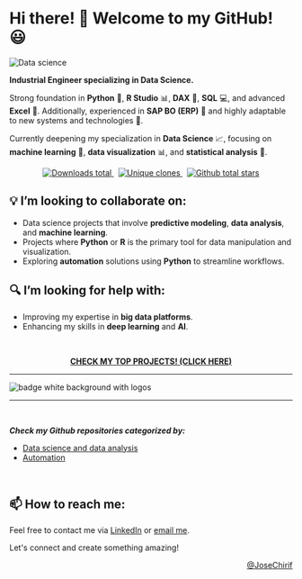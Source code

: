 # Hi there! 👋 Welcome to my GitHub!  😃

![Data science](https://github.com/user-attachments/assets/5b2948ac-aaea-4c76-b6bd-53e587beb186)

**Industrial Engineer specializing in Data Science.**

Strong foundation in **Python** 🐍, **R Studio** 📊, **DAX** 🧮, **SQL** 💻, and advanced **Excel** 📑. Additionally, experienced in **SAP BO (ERP)** 🏦 and highly adaptable to new systems and technologies 🚀.

Currently deepening my specialization in **Data Science** 📈, focusing on **machine learning** 🤖, **data visualization** 📊, and **statistical analysis** 📐.

<p align="center">
  <a href="https://github.com/JoseChirif?tab=repositories" target="_blank">
    <img src="https://img.shields.io/endpoint?url=https://raw.githubusercontent.com/JoseChirif/JoseChirif/refs/heads/data-updating/updated-data/downloads_total.json&color=green&label=Downloads" alt="Downloads total"/>
  </a>
    &nbsp;
  <a href="https://github.com/JoseChirif?tab=repositories" target="_blank">
    <img src="https://img.shields.io/endpoint?url=https://raw.githubusercontent.com/JoseChirif/JoseChirif/refs/heads/data-updating_per_repository/updated-data/clones_totales_seleccionados.json&color=blue&label=Clones" alt="Unique clones" />
  </a>
    &nbsp;
  <a href="https://github.com/JoseChirif?tab=repositories" target="_blank">
    <img src="https://img.shields.io/endpoint?url=https://raw.githubusercontent.com/JoseChirif/JoseChirif/refs/heads/data-updating/updated-data/stars_total.json&label=Stars&logo=github&style=social" alt="Github total stars"/>
  </a>
  
</p>



## 💡 I’m looking to collaborate on:
- Data science projects that involve **predictive modeling**, **data analysis**, and **machine learning**.
- Projects where **Python** or **R** is the primary tool for data manipulation and visualization.
- Exploring **automation** solutions using **Python** to streamline workflows.

## 🔍 I’m looking for help with:
- Improving my expertise in **big data platforms**.
- Enhancing my skills in **deep learning** and **AI**.

<br>

<p align="center"><b>
  <a href="https://github.com/JoseChirif/JoseChirif/blob/main/My%20top%20projects.md">CHECK MY TOP PROJECTS! (CLICK HERE)</a>
</b></p>


 <!-- ## 💻 Teck stacks:-->
-------------

![badge white background with logos](https://github.com/user-attachments/assets/47e16ded-c19c-41ed-88d1-3f734dbe59cc)

-------------



 <!--- Logos repository: https://github.com/devicons/devicon/tree/master/icons --->
 <!--- Logos microsoft: https://github.com/microsoft/PowerBI-Icons --->
 <!--- First row --->
 <!---
 <br>
  <p align="center">
    <img src="https://raw.githubusercontent.com/devicons/devicon/refs/heads/master/icons/python/python-original.svg" alt="python" width="50" height="50"  />
    &nbsp;     &nbsp;    &nbsp;
    <img src="https://raw.githubusercontent.com/devicons/devicon/refs/heads/master/icons/r/r-original.svg" alt="r" width="50" height="50"  />
    &nbsp;     &nbsp;    &nbsp;
    <img src="https://raw.githubusercontent.com/devicons/devicon/refs/heads/master/icons/microsoftsqlserver/microsoftsqlserver-plain-wordmark.svg" alt="sqlserver" width="50" height="50"  />
    &nbsp;     &nbsp;    &nbsp;
    <img src="https://raw.githubusercontent.com/devicons/devicon/refs/heads/master/icons/html5/html5-original.svg" alt="html" width="50" height="50"  />
    &nbsp;     &nbsp;    &nbsp;
    <img src="https://raw.githubusercontent.com/devicons/devicon/refs/heads/master/icons/css3/css3-original.svg" alt="css" width="50" height="50"  />
    &nbsp;     &nbsp;    &nbsp;
    <img src="https://raw.githubusercontent.com/devicons/devicon/refs/heads/master/icons/php/php-original.svg" alt="Power BI" width="50" height="50"  />
    &nbsp;     &nbsp;    &nbsp;
    <img src="https://raw.githubusercontent.com/devicons/devicon/refs/heads/master/icons/markdown/markdown-original.svg" alt="Markdown" width="50" height="50"  />
    &nbsp;     &nbsp;    &nbsp;
    <img src="https://raw.githubusercontent.com/microsoft/PowerBI-Icons/refs/heads/main/SVG/Power-Automate-Colored.svg" alt="Power automate" width="50" height="50"  />

  </p>

<br>
 --->

   <!--- Second row --->
<!--- 
  <p align="center">
    <img src="https://raw.githubusercontent.com/devicons/devicon/refs/heads/master/icons/pandas/pandas-original-wordmark.svg" alt="pandas" width="50" height="50"  />
    &nbsp;     &nbsp;    &nbsp;
    <img src="https://raw.githubusercontent.com/devicons/devicon/refs/heads/master/icons/numpy/numpy-original.svg" alt="Numpy" width="50" height="50"  />
    &nbsp;     &nbsp;    &nbsp;
    <img src="https://raw.githubusercontent.com/devicons/devicon/refs/heads/master/icons/matplotlib/matplotlib-original.svg" alt="matplotlib" width="50" height="50"  />
    &nbsp;     &nbsp;    &nbsp;
    <img src="https://seaborn.pydata.org/_images/logo-tall-lightbg.svg" alt="seaborn" width="50" height="50"  />
    &nbsp;     &nbsp;    &nbsp;
    <img src="https://tidyverse.tidyverse.org/logo.png" alt="tidyverse" width="50" height="50"  />
    &nbsp;     &nbsp;    &nbsp;
    <img src="https://ggplot2.tidyverse.org/logo.png" alt="ggplot2" width="50" height="50"  />
    &nbsp;     &nbsp;    &nbsp;
    <img src="https://shiny.posit.co/images/shiny-solo.png" alt="shiny" width="50" height="50"  />
    &nbsp;     &nbsp;    &nbsp;
    <img src="https://raw.githubusercontent.com/devicons/devicon/refs/heads/master/icons/scikitlearn/scikitlearn-original.svg" alt="scikitlearn" width="50" height="50"  />
    &nbsp;     &nbsp;    &nbsp;
    <img src="https://cdn.icon-icons.com/icons2/2699/PNG/512/sap_logo_icon_170763.png" alt="SAP BO" width="50" height="50"  />
    &nbsp;     &nbsp;    &nbsp;
    <img src="https://raw.githubusercontent.com/microsoft/PowerBI-Icons/refs/heads/main/SVG/Power-BI.svg" alt="Power BI" width="50" height="50"  />
  </p>


 --->

<br>

**_Check my Github repositories categorized by:_**
- [Data science and data analysis](https://github.com/search?type=repositories&q=user%3AJoseChirif+topic%3Adata)
- [Automation](https://github.com/search?type=repositories&q=user%3AJoseChirif+topic%3Aautomation)


<br>

<!--- Footer-->
## 📫 How to reach me:
Feel free to contact me via [LinkedIn](https://www.linkedin.com/in/jose-chirif/en/) or [email me](mailto:josechirif@gmail.com).

Let's connect and create something amazing!

<!-- @JoseChirif -->
<p align="right">
  <a href="https://linktr.ee/JChirif">@JoseChirif</a>
</p>

